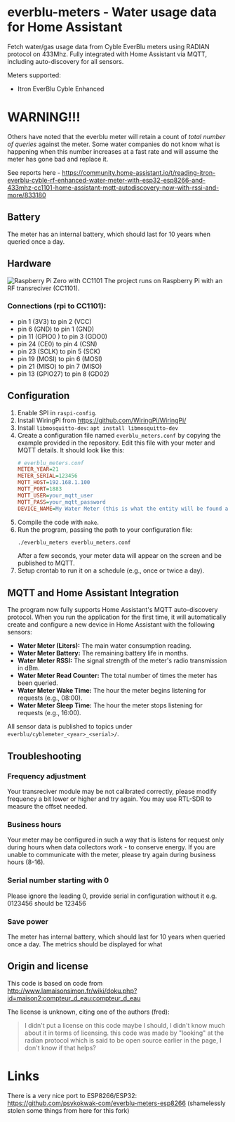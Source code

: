 # everblu-meters - Water usage data for Home Assistant
Fetch water/gas usage data from Cyble EverBlu meters using RADIAN protocol on 433Mhz. Fully integrated with Home Assistant via MQTT, including auto-discovery for all sensors.

Meters supported:
- Itron EverBlu Cyble Enhanced

# WARNING!!!

Others have noted that the everblu meter will retain a count of *total number of queries* against the meter. Some water companies do not know what is happening when this number increases at a fast rate and will assume the meter has gone bad and replace it.

See reports here - https://community.home-assistant.io/t/reading-itron-everblu-cyble-rf-enhanced-water-meter-with-esp32-esp8266-and-433mhz-cc1101-home-assistant-mqtt-autodiscovery-now-with-rssi-and-more/833180

## Battery
The meter has an internal battery, which should last for 10 years when queried once a day.

## Hardware
![Raspberry Pi Zero with CC1101](board.jpg)
The project runs on Raspberry Pi with an RF transreciver (CC1101).

### Connections (rpi to CC1101):
- pin 1 (3V3) to pin 2 (VCC)
- pin 6 (GND) to pin 1 (GND)
- pin 11 (GPIO0	) to pin 3 (GDO0)
- pin 24 (CE0) to pin 4 (CSN)
- pin 23 (SCLK) to pin 5 (SCK)
- pin 19 (MOSI) to pin 6 (MOSI)
- pin 21 (MISO) to pin 7 (MISO)
- pin 13 (GPIO27) to pin 8 (GD02)


## Configuration
1.  Enable SPI in `raspi-config`.
2.  Install WiringPi from https://github.com/WiringPi/WiringPi/
3.  Install `libmosquitto-dev`: `apt install libmosquitto-dev`
4.  Create a configuration file named `everblu_meters.conf` by copying the example provided in the repository. Edit this file with your meter and MQTT details. It should look like this:
    ```ini
    # everblu_meters.conf
    METER_YEAR=21
    METER_SERIAL=123456
    MQTT_HOST=192.168.1.100
    MQTT_PORT=1883
    MQTT_USER=your_mqtt_user
    MQTT_PASS=your_mqtt_password
    DEVICE_NAME=My Water Meter (this is what the entity will be found as)
    ```
5.  Compile the code with `make`.
6.  Run the program, passing the path to your configuration file:
    ```bash
    ./everblu_meters everblu_meters.conf
    ```
    After a few seconds, your meter data will appear on the screen and be published to MQTT.
7.  Setup crontab to run it on a schedule (e.g., once or twice a day).

## MQTT and Home Assistant Integration
The program now fully supports Home Assistant's MQTT auto-discovery protocol. When you run the application for the first time, it will automatically create and configure a new device in Home Assistant with the following sensors:
-   **Water Meter (Liters):** The main water consumption reading.
-   **Water Meter Battery:** The remaining battery life in months.
-   **Water Meter RSSI:** The signal strength of the meter's radio transmission in dBm.
-   **Water Meter Read Counter:** The total number of times the meter has been queried.
-   **Water Meter Wake Time:** The hour the meter begins listening for requests (e.g., 08:00).
-   **Water Meter Sleep Time:** The hour the meter stops listening for requests (e.g., 16:00).

All sensor data is published to topics under `everblu/cyblemeter_<year>_<serial>/`.

## Troubleshooting

### Frequency adjustment
Your transreciver module may be not calibrated correctly, please modify frequency a bit lower or higher and try again. You may use RTL-SDR to measure the offset needed.


### Business hours
Your meter may be configured in such a way that is listens for request only during hours when data collectors work - to conserve energy. If you are unable to communicate with the meter, please try again during business hours (8-16).

### Serial number starting with 0
Please ignore the leading 0, provide serial in configuration without it e.g. 0123456 should be 123456

### Save power
The meter has internal battery, which should last for 10 years when queried once a day. The metrics should be displayed for what 

## Origin and license

This code is based on code from http://www.lamaisonsimon.fr/wiki/doku.php?id=maison2:compteur_d_eau:compteur_d_eau


The license is unknown, citing one of the authors (fred):

> I didn't put a license on this code maybe I should, I didn't know much about it in terms of licensing.
> this code was made by "looking" at the radian protocol which is said to be open source earlier in the page, I don't know if that helps?

# Links

There is a very nice port to ESP8266/ESP32: https://github.com/psykokwak-com/everblu-meters-esp8266 (shamelessly stolen some things from here for this fork)